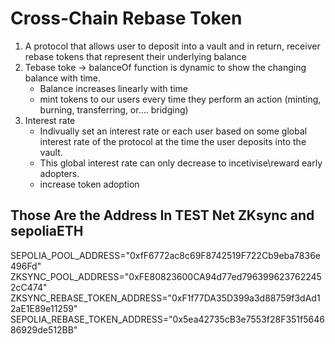 # Cross-Chain Rebase Token

 1. A protocol that allows user to deposit into a vault and in return, receiver rebase tokens that represent their underlying balance
 2. Tebase toke -> balanceOf function is dynamic  to show the changing balance with time.
    - Balance increases linearly with time
    - mint tokens to our users every time they perform an action (minting, burning, transferring, or.... bridging)
 3. Interest rate
    - Indivually set an interest rate or each user based on some global interest rate of the protocol at the time the user deposits into the vault.
    - This global interest rate can only decrease to incetivise\reward early adopters.
    - increase token adoption

## Those Are the Address In TEST Net ZKsync and sepoliaETH

SEPOLIA_POOL_ADDRESS="0xfF6772ac8c69F8742519F722Cb9eba7836e496Fd"
ZKSYNC_POOL_ADDRESS="0xFE80823600CA94d77ed7963996237622452cC474"
ZKSYNC_REBASE_TOKEN_ADDRESS="0xF1f77DA35D399a3d88759f3dAd12aE1E89e11259"
SEPOLIA_REBASE_TOKEN_ADDRESS="0x5ea42735cB3e7553f28F351f564686929de512BB"
